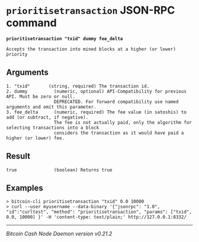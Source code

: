 `prioritisetransaction` JSON-RPC command
========================================

**`prioritisetransaction "txid" dummy fee_delta`**

```
Accepts the transaction into mined blocks at a higher (or lower) priority
```

Arguments
---------

```
1. "txid"       (string, required) The transaction id.
2. dummy          (numeric, optional) API-Compatibility for previous API. Must be zero or null.
                  DEPRECATED. For forward compatibility use named arguments and omit this parameter.
3. fee_delta      (numeric, required) The fee value (in satoshis) to add (or subtract, if negative).
                  The fee is not actually paid, only the algorithm for selecting transactions into a block
                  considers the transaction as it would have paid a higher (or lower) fee.
```

Result
------

```
true              (boolean) Returns true
```

Examples
--------

```
> bitcoin-cli prioritisetransaction "txid" 0.0 10000
> curl --user myusername --data-binary '{"jsonrpc": "1.0", "id":"curltest", "method": "prioritisetransaction", "params": ["txid", 0.0, 10000] }' -H 'content-type: text/plain;' http://127.0.0.1:8332/
```

***

*Bitcoin Cash Node Daemon version v0.21.2*
